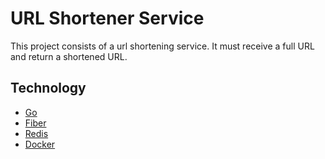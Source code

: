 # URL Shortener Service
This project consists of a url shortening service. It must receive a full URL and return a shortened URL.

## Technology
- [Go](https://go.dev/doc/)
- [Fiber](https://docs.gofiber.io/)
- [Redis](https://redis.io/docs/)
- [Docker](https://docs.docker.com/)
